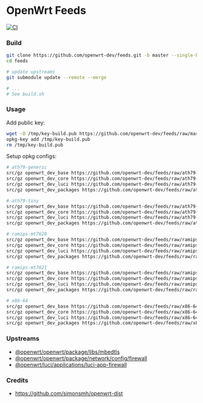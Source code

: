 # OpenWrt Feeds

[![CI](https://github.com/openwrt-dev/feeds/workflows/CI/badge.svg)](https://github.com/openwrt-dev/feeds)

### Build

```bash
git clone https://github.com/openwrt-dev/feeds.git -b master --single-branch --recurse-submodules -j4
cd feeds

# update upstreams
git submodule update --remote --merge

# ...
# See build.sh
```

### Usage

Add public key:
```bash
wget -O /tmp/key-build.pub https://github.com/openwrt-dev/feeds/raw/master/key-build.pub
opkg-key add /tmp/key-build.pub
rm /tmp/key-build.pub
```

Setup opkg configs:
```bash
# ath79-generic
src/gz openwrt_dev_base https://github.com/openwrt-dev/feeds/raw/ath79-generic/base
src/gz openwrt_dev_core https://github.com/openwrt-dev/feeds/raw/ath79-generic/core
src/gz openwrt_dev_luci https://github.com/openwrt-dev/feeds/raw/ath79-generic/luci
src/gz openwrt_dev_packages https://github.com/openwrt-dev/feeds/raw/ath79-generic/packages

# ath79-tiny
src/gz openwrt_dev_base https://github.com/openwrt-dev/feeds/raw/ath79-tiny/base
src/gz openwrt_dev_core https://github.com/openwrt-dev/feeds/raw/ath79-tiny/core
src/gz openwrt_dev_luci https://github.com/openwrt-dev/feeds/raw/ath79-tiny/luci
src/gz openwrt_dev_packages https://github.com/openwrt-dev/feeds/raw/ath79-tiny/packages

# ramips-mt7620
src/gz openwrt_dev_base https://github.com/openwrt-dev/feeds/raw/ramips-mt7620/base
src/gz openwrt_dev_core https://github.com/openwrt-dev/feeds/raw/ramips-mt7620/core
src/gz openwrt_dev_luci https://github.com/openwrt-dev/feeds/raw/ramips-mt7620/luci
src/gz openwrt_dev_packages https://github.com/openwrt-dev/feeds/raw/ramips-mt7620/packages

# ramips-mt7621
src/gz openwrt_dev_base https://github.com/openwrt-dev/feeds/raw/ramips-mt7621/base
src/gz openwrt_dev_core https://github.com/openwrt-dev/feeds/raw/ramips-mt7621/core
src/gz openwrt_dev_luci https://github.com/openwrt-dev/feeds/raw/ramips-mt7621/luci
src/gz openwrt_dev_packages https://github.com/openwrt-dev/feeds/raw/ramips-mt7621/packages

# x86-64
src/gz openwrt_dev_base https://github.com/openwrt-dev/feeds/raw/x86-64/base
src/gz openwrt_dev_core https://github.com/openwrt-dev/feeds/raw/x86-64/core
src/gz openwrt_dev_luci https://github.com/openwrt-dev/feeds/raw/x86-64/luci
src/gz openwrt_dev_packages https://github.com/openwrt-dev/feeds/raw/x86-64/packages
```

### Upstreams

- [@openwrt/openwrt/package/libs/mbedtls](https://github.com/openwrt/openwrt/tree/openwrt-21.02/package/libs/mbedtls)
- [@openwrt/openwrt/package/network/config/firewall](https://github.com/openwrt/openwrt/tree/openwrt-21.02/package/network/config/firewall)
- [@openwrt/luci/applications/luci-app-firewall](https://github.com/openwrt/luci/tree/openwrt-21.02/applications/luci-app-firewall)

### Credits

- https://github.com/simonsmh/openwrt-dist
